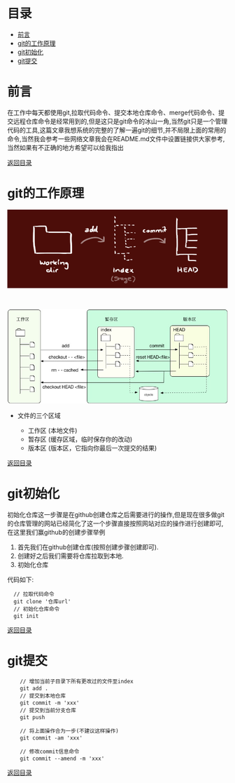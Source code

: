 # 目录
* [前言](#前言)
* [git的工作原理](#git的工作原理)
* [git初始化](#git初始化)
* [git提交](#git提交)

# 前言
在工作中每天都使用git,拉取代码命令、提交本地仓库命令、merge代码命令、提交远程仓库命令是经常用到的,但是这只是git命令的冰山一角,当然git只是一个管理代码的工具,这篇文章我想系统的完整的了解一遍git的细节,并不局限上面的常用的命令,当然我会参考一些网络文章我会在README.md文件中设置链接供大家参考,当然如果有不正确的地方希望可以给我指出

[返回目录](#目录)

# git的工作原理

<div align="center">

  ![工作原理](../static/img/工作原理_1.png)
  
  <br/>
  
  ![工作原理](../static/img/工作原理_2.jpg)

</div>

- 文件的三个区域

  - 工作区 (本地文件)
  - 暂存区 (缓存区域，临时保存你的改动)
  - 版本区 (版本区，它指向你最后一次提交的结果)
  
[返回目录](#目录)  

# git初始化

初始化仓库这一步骤是在github创建仓库之后需要进行的操作,但是现在很多做git的仓库管理的网站已经简化了这一个步骤直接按照网站对应的操作进行创建即可,在这里我们赢github的创建步骤举例
1. 首先我们在github创建仓库(按照创建步骤创建即可).
2. 创建好之后我们需要将仓库拉取到本地.
3. 初始化仓库

代码如下:
```angular2html
  // 拉取代码命令
  git clone '仓库url'
  // 初始化仓库命令
  git init
```

[返回目录](#目录)

# git提交
```angular2html
    // 增加当前子目录下所有更改过的文件至index
    git add . 
    // 提交到本地仓库
    git commit -m 'xxx'
    // 提交到当前分支仓库
    git push
```

```angular2html
    // 将上面操作合为一步(不建议这样操作)
    git commit -am 'xxx'
```

```angular2html
    // 修改commit信息命令
    git commit --amend -m 'xxx'
```
[返回目录](#目录)